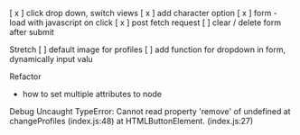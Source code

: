 [ x ] click drop down, switch views
[ x ] add character option
[ x ] form - load with javascript on click
[ x ] post fetch request
[   ] clear / delete form after submit

Stretch
[   ] default image for profiles
[   ] add function for dropdown in form, dynamically input valu

Refactor
- how to set multiple attributes to node

Debug
Uncaught TypeError: Cannot read property 'remove' of undefined
at changeProfiles (index.js:48)
at HTMLButtonElement.<anonymous> (index.js:27)
